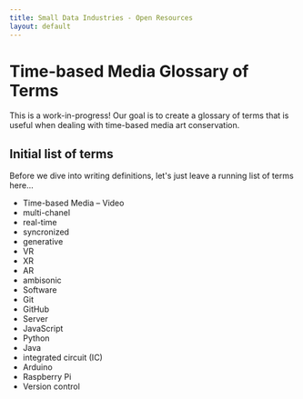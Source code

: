 ```yaml
---
title: Small Data Industries - Open Resources
layout: default
---
```


# Time-based Media Glossary of Terms
This is a work-in-progress! Our goal is to create a glossary of terms that is useful when dealing with time-based media art conservation.

## Initial list of terms
Before we dive into writing definitions, let's just leave a running list of terms here…

- Time-based Media
– Video
- multi-chanel
- real-time
- syncronized
- generative
- VR
- XR
- AR
- ambisonic
- Software
- Git
- GitHub
- Server
- JavaScript
- Python
- Java
- integrated circuit (IC)
- Arduino
- Raspberry Pi
- Version control
